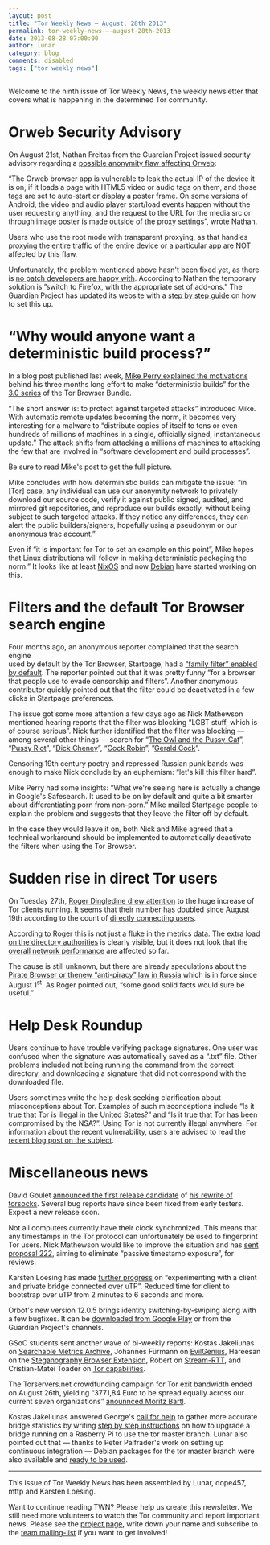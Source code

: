 ```yaml
---
layout: post
title: "Tor Weekly News — August, 28th 2013"
permalink: tor-weekly-news-—-august-28th-2013
date: 2013-08-28 07:00:00
author: lunar
category: blog
comments: disabled
tags: ["tor weekly news"]
---
```


Welcome to the ninth issue of Tor Weekly News, the weekly newsletter that covers what is happening in the determined Tor community.

Orweb Security Advisory
=======================

On August 21st, Nathan Freitas from the Guardian Project issued security advisory regarding a [possible anonymity flaw affecting Orweb](https://lists.torproject.org/pipermail/tor-talk/2013-August/029503.html):

“The Orweb browser app is vulnerable to leak the actual IP of the device it is on, if it loads a page with HTML5 video or audio tags on them, and those tags are set to auto-start or display a poster frame. On some versions of Android, the video and audio player start/load events happen without the user requesting anything, and the request to the URL for the media src or through image poster is made outside of the proxy settings”, wrote Nathan.

Users who use the root mode with transparent proxying, as that handles proxying the entire traffic of the entire device or a particular app are NOT affected by this flaw.

Unfortunately, the problem mentioned above hasn't been fixed yet, as there is [no patch developers are happy with](https://lists.torproject.org/pipermail/news-team/2013-August/000019.html). According to Nathan the temporary solution is ”switch to Firefox, with the appropriate set of add-ons.” The Guardian Project has updated its website with a [step by step guide](https://guardianproject.info/apps/proxymob-firefox-add-on/) on how to set this up.

“Why would anyone want a deterministic build process?”
======================================================

In a blog post published last week, [Mike Perry explained the motivations](https://blog.torproject.org/blog/deterministic-builds-part-one-cyberwar-and-global-compromise) behind his three months long effort to make “deterministic builds” for the [3.0 series](https://blog.torproject.org/category/tags/tbb-30) of the Tor Browser Bundle.

“The short answer is: to protect against targeted attacks” introduced Mike. With automatic remote updates becoming the norm, it becomes very interesting for a malware to “distribute copies of itself to tens or even hundreds of millions of machines in a single, officially signed, instantaneous update.” The attack shifts from attacking a millions of machines to attacking the few that are involved in “software development and build processes”.

Be sure to read Mike's post to get the full picture.

Mike concludes with how deterministic builds can mitigate the issue: “in [Tor] case, any individual can use our anonymity network to privately download our source code, verify it against public signed, audited, and mirrored git repositories, and reproduce our builds exactly, without being subject to such targeted attacks. If they notice any differences, they can alert the public builders/signers, hopefully using a pseudonym or our anonymous trac account.”

Even if “it is important for Tor to set an example on this point”, Mike hopes that Linux distributions will follow in making deterministic packaging the norm.” It looks like at least [NixOS](http://lists.science.uu.nl/pipermail/nix-dev/2013-June/011357.html) and now [Debian](https://wiki.debian.org/ReproducibleBuilds) have started working on this.

Filters and the default Tor Browser search engine
=================================================

Four months ago, an anonymous reporter complained that the search engine  
 used by default by the Tor Browser, Startpage, had a [“family filter” enabled by default](https://bugs.torproject.org/8839). The reporter pointed out that it was pretty funny “for a browser that people use to evade censorship and filters”. Another anonymous contributor quickly pointed out that the filter could be deactivated in a few clicks in Startpage preferences.

The issue got some more attention a few days ago as Nick Mathewson mentioned hearing reports that the filter was blocking “LGBT stuff, which is of course serious”. Nick further identified that the filter was blocking — among several other things — search for “[The Owl and the Pussy-Cat](https://en.wikipedia.org/wiki/The_Owl_and_the_Pussycat)”, “[Pussy Riot](https://en.wikipedia.org/wiki/Pussy_Riot)”, “[Dick Cheney](https://en.wikipedia.org/wiki/Dick_Cheney)”, “[Cock Robin](https://en.wikipedia.org/wiki/Cock_Robin_%28band%29)”, ”[Gerald Cock](https://en.wikipedia.org/wiki/Gerald_Cock)”.

Censoring 19th century poetry and repressed Russian punk bands was enough to make Nick conclude by an euphemism: “let's kill this filter hard”.

Mike Perry had some insights: “What we're seeing here is actually a change in Google's Safesearch. It used to be on by default and quite a bit smarter about differentiating porn from non-porn.” Mike mailed Startpage people to explain the problem and suggests that they leave the filter off by default.

In the case they would leave it on, both Nick and Mike agreed that a technical workaround should be implemented to automatically deactivate the filters when using the Tor Browser.

Sudden rise in direct Tor users
===============================

On Tuesday 27th, [Roger Dingledine drew attention](https://lists.torproject.org/pipermail/tor-talk/2013-August/029582.html) to the huge increase of Tor clients running. It seems that their number has doubled since August 19th according to the count of [directly connecting users](https://metrics.torproject.org/users.html?graph=direct-users&start=2013-05-29&end=2013-08-27&country=all&events=off#direct-users).

According to Roger this is not just a fluke in the metrics data. The extra [load on the directory authorities](https://metrics.torproject.org/network.html#dirbytes) is clearly visible, but it does not look that the [overall network performance](https://metrics.torproject.org/performance.html) are affected so far.

The cause is still unknown, but there are already speculations about the [Pirate Browser or the](https://lists.torproject.org/pipermail/tor-talk/2013-August/029584.html)[new “anti-piracy” law in Russia](https://lists.torproject.org/pipermail/tor-talk/2013-August/029583.html) which is in force since August 1<sup>st</sup>. As Roger pointed out, “some good solid facts would sure be useful.”

Help Desk Roundup
=================

Users continue to have trouble verifying package signatures. One user was confused when the signature was automatically saved as a “.txt” file. Other problems included not being running the command from the correct directory, and downloading a signature that did not correspond with the downloaded file.

Users sometimes write the help desk seeking clarification about misconceptions about Tor. Examples of such misconceptions include “Is it true that Tor is illegal in the United States?” and “Is it true that Tor has been compromised by the NSA?”. Using Tor is not currently illegal anywhere. For information about the recent vulnerability, users are advised to read the [recent blog post on the subject](https://blog.torproject.org/blog/hidden-services-current-events-and-freedom-hosting).

Miscellaneous news
==================

David Goulet [announced the first release candidate](https://lists.torproject.org/pipermail/tor-dev/2013-August/005319.html) of [his rewrite of torsocks](https://github.com/dgoulet/torsocks). Several bug reports have since been fixed from early testers. Expect a new release soon.

Not all computers currently have their clock synchronized. This means that any timestamps in the Tor protocol can unfortunately be used to fingerprint Tor users. Nick Mathewson would like to improve the situation and has [sent proposal 222](https://lists.torproject.org/pipermail/tor-dev/2013-August/005302.html), aiming to eliminate “passive timestamp exposure”, for reviews.

Karsten Loesing has made [further progress](https://bugs.torproject.org/9166#comment:25) on “experimenting with a client and private bridge connected over uTP”. Reduced time for client to bootstrap over uTP from 2 minutes to 6 seconds and more.

Orbot's new version 12.0.5 brings identity switching-by-swiping along with a few bugfixes. It can be [downloaded from Google Play](https://play.google.com/store/apps/details?id=org.torproject.android) or from the Guardian Project's channels.

GSoC students sent another wave of bi-weekly reports: Kostas Jakeliunas on [Searchable Metrics Archive](https://lists.torproject.org/pipermail/tor-dev/2013-August/005310.html), Johannes Fürmann on [EvilGenius](https://lists.torproject.org/pipermail/tor-dev/2013-August/005317.html), Hareesan on the [Steganography Browser Extension](https://lists.torproject.org/pipermail/tor-dev/2013-August/005320.html), Robert on [Stream-RTT](https://lists.torproject.org/pipermail/tor-dev/2013-August/005323.html), and Cristian-Matei Toader on [Tor capabilities](https://lists.torproject.org/pipermail/tor-dev/2013-August/005327.html).

The Torservers.net crowdfunding campaign for Tor exit bandwidth ended on August 26th, yielding “3771,84 Euro to be spread equally across our current seven organizations” [anounnced Moritz Bartl](https://lists.torproject.org/pipermail/tor-relays/2013-August/002544.html).

Kostas Jakeliunas answered George's [call for help](https://lists.torproject.org/pipermail/tor-relays/2013-August/002477.html) to gather more accurate bridge statistics by writing [step by step instructions](https://lists.torproject.org/pipermail/tor-relays/2013-August/002500.html) on how to upgrade a bridge running on a Rasberry Pi to use the tor master branch. Lunar also pointed out that — thanks to Peter Palfrader's work on setting up continuous integration — Debian packages for the tor master branch were also available and [ready to be used](https://lists.torproject.org/pipermail/tor-relays/2013-August/002503.html).

* * * * *

This issue of Tor Weekly News has been assembled by Lunar, dope457, mttp and Karsten Loesing.

Want to continue reading TWN? Please help us create this newsletter. We still need more volunteers to watch the Tor community and report important news. Please see the [project page](https://trac.torproject.org/projects/tor/wiki/TorWeeklyNews), write down your name and subscribe to the [team mailing-list](https://lists.torproject.org/cgi-bin/mailman/listinfo/news-team) if you want to get involved!
